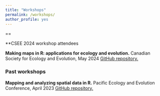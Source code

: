 ```yaml
---
title: "Workshops"
permalink: /workshops/
author_profile: yes
---
```


==

**CSEE 2024 workshop attendees

**Making maps in R: applications for ecology and evolution.** Canadian Society for Ecology and Evolution, May 2024
[GitHub repository.](https://github.com/wesleygreentree/CSEE2024-R-maps) 


### Past workshops
**Mapping and analyzing spatial data in R.** Pacific Ecology and Evolution Conference, April 2023
[GitHub repository.](https://github.com/wesleygreentree/PEEC2023-R-workshop)

